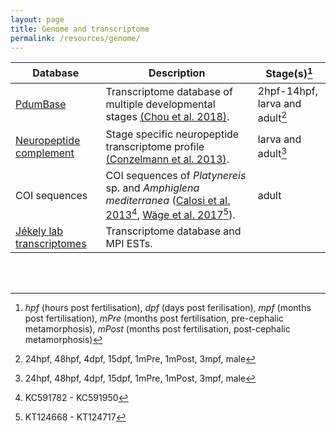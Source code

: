 ```yaml
---
layout: page
title: Genome and transcriptome
permalink: /resources/genome/
---
```



| Database | Description | Stage(s)[^1] |
| -------- | ----------- | ----------- |
| [PdumBase](http://140.109.48.81/platynereis) | Transcriptome database of multiple developmental stages [(Chou et al. 2018)](https://link.springer.com/article/10.1186/s12864-018-4987-0). | 2hpf-14hpf, larva and adult[^2] |
| [Neuropeptide complement](http://140.109.48.81/platynereis) | Stage specific neuropeptide transcriptome profile [(Conzelmann et al. 2013)](https://bmcgenomics.biomedcentral.com/articles/10.1186/1471-2164-14-906). | larva and adult[^2] |
| COI sequences | COI sequences of *Platynereis* sp. and *Amphiglena mediterranea* ([Calosi et al. 2013](https://www.ncbi.nlm.nih.gov/pmc/articles/PMC3758176/)[^3], [Wäge et al. 2017](https://link.springer.com/article/10.1007/s00227-017-3222-x)[^4]). | adult |
| [Jékely lab transcriptomes](https://jekelylab.ex.ac.uk/blast/) | Transcriptome database and MPI ESTs. | |

<br>
<br>


[^1]: *hpf* (hours post fertilisation), *dpf* (days post ferilisation), *mpf* (months post fertilisation), *mPre* (months post fertilisation, pre-cephalic metamorphosis), *mPost* (months post fertilisation, post-cephalic metamorphosis)

[^2]: 24hpf, 48hpf, 4dpf, 15dpf, 1mPre, 1mPost, 3mpf, male

[^3]: KC591782 - KC591950

[^4]: KT124668 - KT124717
